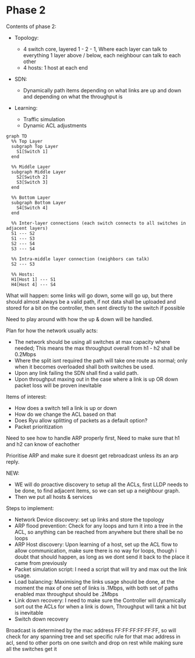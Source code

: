 # Phase 2
Contents of phase 2:
- Topology:
  - 4 switch core, layered 1 - 2 - 1, Where each layer can talk to everything 1 layer above / below, each neighbour can talk to each other
  - 4 hosts: 1 host at each end

- SDN:
  - Dynamically path items depending on what links are up and down and depending on what the throughput is

- Learning:
  - Traffic simulation
  - Dynamic ACL adjustments

```mermaid
graph TD
  %% Top Layer
  subgraph Top Layer
    S1[Switch 1]
  end

  %% Middle Layer
  subgraph Middle Layer
    S2[Switch 2]
    S3[Switch 3]
  end

  %% Bottom Layer
  subgraph Bottom Layer
    S4[Switch 4]
  end

  %% Inter-layer connections (each switch connects to all switches in adjacent layers)
  S1 --- S2
  S1 --- S3
  S2 --- S4
  S3 --- S4

  %% Intra-middle layer connection (neighbors can talk)
  S2 --- S3

  %% Hosts:
  H1[Host 1] --- S1
  H4[Host 4] --- S4
```
What will happen: some links will go down, some will go up, but there should almost always be a valid path, if not data shall be uploaded and stored for a bit on the controller, then sent directly to the switch if possible

Need to play around with how the up & down will be handled.

Plan for how the network usually acts:
- The network should be using all switches at max capacity where needed; This means the max throughput overall from h1 - h2 shall be 0.2Mbps
- Where the split isnt required the path will take one route as normal; only when it becomes overloaded shall both switches be used.
- Upon any link failing the SDN shall find a valid path.
- Upon throughput maxing out in the case where a link is up OR down packet loss will be proven inevitable

Items of interest:
- How does a switch tell a link is up or down
- How do we change the ACL based on that
- Does Ryu allow splitting of packets as a default option?
- Packet prioritization

Need to see how to handle ARP properly first,
Need to make sure that h1 and h2 can know of eachother

Prioritise ARP and make sure it doesnt get rebroadcast unless its an arp reply.



NEW:
- WE will do proactive discovery to setup all the ACLs, first LLDP needs to be done, to find adjacent items, so we can set up a neighbour graph.
- Then we put all hosts & services

Steps to implement:
- Network Device discovery: set up links and store the topology
- ARP flood prevention: Check for any loops and turn it into a tree in the ACL, so anything can be reached from anywhere but there shall be no loops
- ARP Host discovery: Upon learning of a host, set up the ACL flow to allow communication, make sure there is no way for loops, though i doubt that should happen, as long as we dont send it back to the place it came from previously
- Packet simulation script: I need a script that will try and max out the link usage.
- Load balancing: Maximising the links usage should be done, at the moment the max of one set of links is .1Mbps, with both set of paths enabled max throughput should be .2Mbps
- Link down recovery: I need to make sure the Controller will dynamically sort out the ACLs for when a link is down, Throughput will tank a hit but is inevitable
- Switch down recovery

Broadcast is determined by the mac address FF:FF:FF:FF:FF:FF, so will check for any spanning tree and set specific rule for that mac address in acl, send to other ports on one switch and drop on rest while making sure all the switches get it